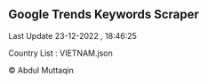 

## Google Trends Keywords Scraper 
 
Last Update 23-12-2022 , 18:46:25

Country List :
VIETNAM.json



© Abdul Muttaqin 
